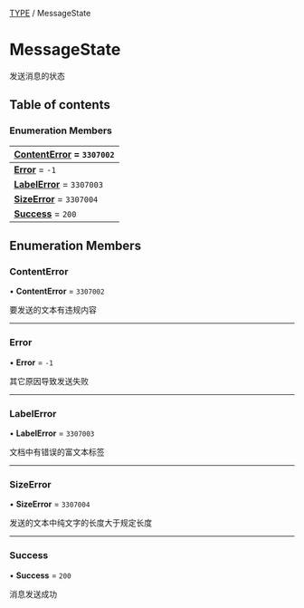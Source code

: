 [TYPE](../groups/TYPE.TYPE.md) / MessageState

# MessageState <Badge type="tip" text="Enumeration" /> <Score text="MessageState" />

发送消息的状态

## Table of contents

### Enumeration Members <Score text="Enumeration" /> 
| **[ContentError](mw.MessageState.md#contenterror)** = ``3307002``  |
| :----- |
| **[Error](mw.MessageState.md#error)** = ``-1`` |
| **[LabelError](mw.MessageState.md#labelerror)** = ``3307003`` |
| **[SizeError](mw.MessageState.md#sizeerror)** = ``3307004`` |
| **[Success](mw.MessageState.md#success)** = ``200`` |

## Enumeration Members

### ContentError <Score text="ContentError" /> 

• **ContentError** = ``3307002``

要发送的文本有违规内容

___

### Error <Score text="Error" /> 

• **Error** = ``-1``

其它原因导致发送失败

___

### LabelError <Score text="LabelError" /> 

• **LabelError** = ``3307003``

文档中有错误的富文本标签

___

### SizeError <Score text="SizeError" /> 

• **SizeError** = ``3307004``

发送的文本中纯文字的长度大于规定长度

___

### Success <Score text="Success" /> 

• **Success** = ``200``

消息发送成功
